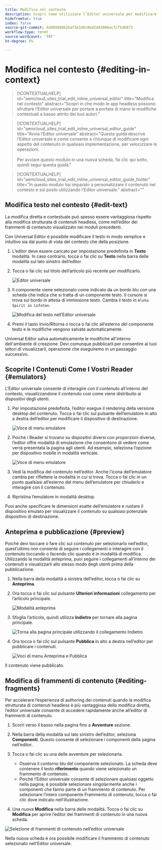 ```yaml
---
title: Modifica nel contesto
description: Scopri come utilizzare l’Editor universale per modificare qualsiasi aspetto del contenuto sul posto e nel contesto in qualsiasi implementazione.
hidefromtoc: true
index: false
source-git-commit: 4dd0998862baf3e1d0c8ed2d42006acfcf5d0873
workflow-type: tm+mt
source-wordcount: '797'
ht-degree: 6%

---
```



# Modifica nel contesto {#editing-in-context}

>[!CONTEXTUALHELP]
>id="aemcloud_sites_trial_edit_inline_universal_editor"
>title="Modifica nel contesto"
>abstract="Scopri in che modo le app headless possono sfruttare l’Editor universale per portare a portata di mano le modifiche contestuali a basso attrito dei tuoi autori."

>[!CONTEXTUALHELP]
>id="aemcloud_sites_trial_edit_inline_universal_editor_guide"
>title="Avvia l’Editor universale"
>abstract="Questa guida descrive l’Editor universale e come consente a chiunque di modificare ogni aspetto del contenuto in qualsiasi implementazione, per velocizzare le operazioni.<br><br>Per avviare questo modulo in una nuova scheda, fai clic qui sotto, quindi segui questa guida."

>[!CONTEXTUALHELP]
>id="aemcloud_sites_trial_edit_inline_universal_editor_guide_footer"
>title="In questo modulo hai imparato a personalizzare il contenuto nel contesto e sul posto utilizzando l’Editor universale."
>abstract=""

## Modifica testo nel contesto {#edit-text}

La modifica diretta e contestuale può spesso essere vantaggiosa rispetto alla modifica strutturata di contenuti headless, come nell’editor dei frammenti di contenuto visualizzato nei moduli precedenti.

Con Universal Editor è possibile modificare il testo in modo semplice e intuitivo sia dal punto di vista del contesto che della posizione.

1. L’editor deve essere caricato per impostazione predefinita in **Testo** modalità. In caso contrario, tocca o fai clic su **Testo** nella barra delle modalità sul lato sinistro dell’editor.

1. Tocca o fai clic sul titolo dell’articolo più recente per modificarlo.

   ![Editor universale](assets/do-not-localize/ue-text-mode.png)

1. Il componente viene selezionato come indicato da un bordo blu con una scheda che indica che si tratta di un componente testo. Il cursore si trova sul bordo in attesa di immissione testo. Cambia il testo in `Aloha Spirit in Lofoten`.

   ![Modifica del testo nell’Editor universale](assets/do-not-localize/ue-edit-text-2.png)

1. Premi il tasto Invio/Ritorna o tocca o fai clic all’esterno del componente testo e le modifiche vengono salvate automaticamente.

Universal Editor salva automaticamente le modifiche all&#39;interno dell&#39;ambiente di creazione. Devi comunque pubblicarli per consentire ai tuoi lettori di visualizzarli, operazione che eseguiremo in un passaggio successivo.

## Scoprite I Contenuti Come I Vostri Reader {#emulators}

L’Editor universale consente di interagire con il contenuto all’interno del contesto, visualizzandone il contenuto così come viene distribuito ai dispositivi degli utenti.

1. Per impostazione predefinita, l’editor esegue il rendering della versione desktop del contenuto. Tocca o fai clic sul pulsante dell’emulatore in alto a destra dell’editor per modificare il dispositivo di destinazione.

   ![Voce di menu emulatore](assets/do-not-localize/ue-emulator-1.png)

1. Poiché i Reader si trovano su dispositivi diversi con proporzioni diverse, l’editor offre modalità di emulazione che consentono di vedere come verrà presentata la pagina agli utenti. Ad esempio, seleziona l’opzione per dispositivo mobile in modalità verticale.

   ![Voce di menu emulatore](assets/do-not-localize/ue-emulator-3.png)

1. Vedi la modifica del contenuto nell’editor. Anche l’icona dell’emulatore cambia per riflettere la modalità in cui si trova. Tocca o fai clic in un punto qualsiasi all’esterno del menu dell’emulatore per chiuderlo e interagire con il contenuto.

1. Ripristina l’emulatore in modalità desktop.

Puoi anche specificare le dimensioni esatte dell’emulatore e ruotare il dispositivo emulato per visualizzare il contenuto su qualsiasi potenziale dispositivo di destinazione.

## Anteprima e pubblicazione {#preview}

Poiché devi toccare o fare clic sul contenuto per selezionarlo nell’editor, quest’ultimo non consente di seguire i collegamenti o interagire con il contenuto toccando o facendo clic quando è in modalità di modifica. Utilizzando la modalità anteprima, puoi seguire i collegamenti all’interno dei contenuti e visualizzarli allo stesso modo degli utenti prima della pubblicazione.

1. Nella barra della modalità a sinistra dell’editor, tocca o fai clic su **Anteprima**.

1. Ora tocca o fai clic sul pulsante **Ulteriori informazioni** collegamento per l’articolo principale.

   ![Modalità anteprima](assets/do-not-localize/ue-preview-publish-1.png)

1. Sfoglia l’articolo, quindi utilizza **Indietro** per tornare alla pagina principale.

   ![Torna alla pagina principale utilizzando il collegamento Indietro](assets/do-not-localize/ue-preview-publish-3.png)

1. Ora tocca o fai clic sul pulsante **Pubblica** in alto a destra nell’editor per pubblicare i contenuti.

   ![Voci di menu Anteprima e Pubblica](assets/do-not-localize/ue-preview-publish-4.png)

Il contenuto viene pubblicato.

## Modifica di frammenti di contenuto {#editing-fragments}

Per accelerare l’esperienza di authoring dei contenuti quando la modifica strutturata di contenuti headless è più vantaggiosa della modifica diretta, l’editor universale consente di accedere rapidamente anche all’editor di frammenti di contenuto.

1. Scorri verso il basso nella pagina fino a **Avventure** sezione.

1. Nella barra della modalità sul lato sinistro dell’editor, seleziona **Componenti**. Questo consente di selezionare i componenti della pagina nell’editor.

1. Tocca o fai clic su una delle avventure per selezionarla.

   * Osserva il contorno blu del componente selezionato. La scheda deve contenere il testo **riferimento** quando viene selezionato un frammento di contenuto.
   * Poiché l’Editor universale consente di selezionare qualsiasi oggetto nella pagina, è possibile selezionare singolarmente anche i componenti che fanno parte di un frammento di contenuto. Per selezionare l’intero componente Frammento di contenuto, tocca o fai clic dove indicato nell’illustrazione.

1. Una nuova **Modifica** nella barra delle modalità. Tocca o fai clic su **Modifica** per aprire l’editor dei frammenti di contenuto in una nuova scheda.

![Selezione di frammenti di contenuto nell’editor universale](assets/do-not-localize/ue-content-fragments.png)


Nella nuova scheda è ora possibile modificare il frammento di contenuto selezionato nell’Editor universale.
